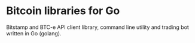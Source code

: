 Bitcoin libraries for Go
========

Bitstamp and BTC-e API client library, command line utility and trading bot written in Go (golang).
